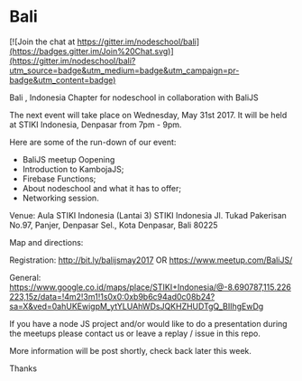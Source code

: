 # Bali

[![Join the chat at https://gitter.im/nodeschool/bali](https://badges.gitter.im/Join%20Chat.svg)](https://gitter.im/nodeschool/bali?utm_source=badge&utm_medium=badge&utm_campaign=pr-badge&utm_content=badge)

Bali , Indonesia Chapter for nodeschool in collaboration with BaliJS

The next event will take place on Wednesday, May 31st 2017. It will be held at STIKI Indonesia, Denpasar from 7pm - 9pm.

Here are some of the run-down of our event:
+ BaliJS meetup Oopening
+ Introduction to KambojaJS;
+ Firebase Functions;
+ About nodeschool and what it has to offer;
+ Networking session.

Venue:
Aula STIKI Indonesia (Lantai 3)
STIKI Indonesia
Jl. Tukad Pakerisan No.97, Panjer, Denpasar Sel., Kota Denpasar, Bali 80225

Map and directions:

Registration:
http://bit.ly/balijsmay2017
OR
https://www.meetup.com/BaliJS/

General:
https://www.google.co.id/maps/place/STIKI+Indonesia/@-8.690787,115.226223,15z/data=!4m2!3m1!1s0x0:0xb9b6c94ad0c08b24?sa=X&ved=0ahUKEwigpM_ytYLUAhWDsJQKHZHUDTgQ_BIIhgEwDg

If you have a node JS project and/or would like to do a presentation during the meetups please contact us or leave a replay / issue in this repo.

More information will be post shortly, check back later this week.

Thanks
